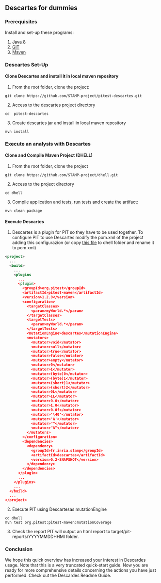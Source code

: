 ## Descartes for dummies

### Prerequisites

Install and set-up these programs:

1. [Java 8](https://www.java.com/en/download/help/download_options.xml)
2. [GIT](https://git-scm.com/book/en/v2/Getting-Started-Installing-Git)
3. [Maven](https://maven.apache.org/install.html)

### Descartes Set-Up
#### Clone Descartes and install it in local maven repository

1. From the root folder, clone the project:
```
git clone https://github.com/STAMP-project/pitest-descartes.git
```
2. Access to the descartes project directory
```
cd  pitest-descartes
```
3. Create descartes jar and install in local maven repository
```
mvn install
```
### Execute an analysis with Descartes
#### Clone and Compile Maven Project (DHELL)

1. From the root folder, clone the project
```
git clone https://github.com/STAMP-project/dhell.git
```
2. Access to the project directory
```
cd dhell
```
3.  Compile application and tests, run tests  and create the artifact:
```
mvn clean package
```

#### Execute Descartes

1. Descartes is a plugin for PIT so they have to be used together. To configure PIT to use Descartes modify the pom.xml of the project adding this configurazion (or copy [this file](dhell-pom.xml) to dhell folder and rename it to pom.xml)

```xml
<project>
  ...
  <build>
    ...
    <plugins
      ...
      <plugin>
        <groupId>org.pitest</groupId>
        <artifactId>pitest-maven</artifactId>
        <version>1.2.0</version>  
        <configuration>
          <targetClasses>
            <param>myWorld.*</param>
          </targetClasses>
          <targetTests>
            <param>myWorld.*</param>
          </targetTests>
          <mutationEngine>descartes</mutationEngine>
          <mutators>
            <mutator>void</mutator>
            <mutator>null</mutator>
            <mutator>true</mutator>
            <mutator>false</mutator>
            <mutator>empty</mutator>
            <mutator>0</mutator>
            <mutator>1</mutator>
            <mutator>(byte)0</mutator>
            <mutator>(byte)1</mutator>
            <mutator>(short)1</mutator>
            <mutator>(short)2</mutator>
            <mutator>0L</mutator>
            <mutator>1L</mutator>
            <mutator>0.0</mutator>
            <mutator>1.0</mutator>
            <mutator>0.0f</mutator>
            <mutator>'\40'</mutator>
            <mutator>'A'</mutator>
            <mutator>""</mutator>
            <mutator>"A"</mutator>
          </mutators>
        </configuration>
        <dependencies>
          <dependency>
            <groupId>fr.inria.stamp</groupId>
            <artifactId>descartes</artifactId>
            <version>0.2-SNAPSHOT</version>
          </dependency>
        </dependencies>
      </plugin>
      ...
    </plugins>
    ...    
  </build>
  ...
</project>
```

2. Execute PIT using Descartesas mutationEngine
```
cd dhell
mvn test org.pitest:pitest-maven:mutationCoverage
```
3. Check the report
PIT will output an html report to target/pit-reports/YYYYMMDDHHMI folder.

### Conclusion
We hope this quick overview has increased your interest in Descardes usage. Note that this is a very truncated quick-start guide. Now you are ready for more comprehensive details concerning the actions you have just performed. Check out the Descardes Readme Guide.
